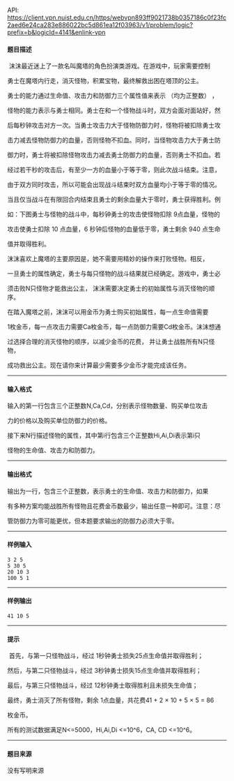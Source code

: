 API: https://client.vpn.nuist.edu.cn/https/webvpn893ff9021738b0357186c0f23fc2aed6e24ca283e886022bc5d861ea12f03963/v1/problem/logic?prefix=b&logicId=4141&enlink-vpn

#### 题目描述

 沫沫最近迷上了一款名叫魔塔的角色扮演类游戏。在游戏中，玩家需要控制

勇士在魔塔内行走，消灭怪物，积累宝物，最终解救出困在塔顶的公主。 

勇士的能力通过生命值、攻击力和防御力三个属性值来表示 （均为正整数） ，

怪物的能力表示与勇士相同。勇士在和一个怪物战斗时，双方会面对面站好，然

后每秒钟攻击对方一次。当勇士攻击力大于怪物防御力时，怪物将被扣除勇士攻

击力减去怪物防御力的血量，否则怪物不扣血。同时，当怪物攻击力大于勇士防

御力时，勇士将被扣除怪物攻击力减去勇士防御力的血量，否则勇士不扣血。若

经过若干秒的攻击后，有至少一方的血量小于等于零，则此次战斗结束。注意，

由于双方同时攻击，所以可能会出现战斗结束时双方血量均小于等于零的情况。

当且仅当战斗在有限回合内结束且勇士的剩余血量大于零时，勇士获得胜利。例

如：下图勇士与怪物的战斗中，每秒钟勇士的攻击使怪物扣除 9点血量，怪物的

攻击使勇士扣除 10 点血量，6 秒钟后怪物的血量低于零，勇士剩余 940 点生命

值并取得胜利。  

沫沫喜欢上魔塔的主要原因是，她不需要用精妙的操作来打败怪物。相反，

一旦勇士的属性确定，勇士与每只怪物的战斗结果就已经确定。游戏中，勇士必

须击败N只怪物才能救出公主， 沫沫需要决定勇士的初始属性与消灭怪物的顺序。  

在踏入魔塔之前，沫沫可以用金币为勇士购买初始属性，每一点生命值需要

1枚金币，每一点攻击力需要Ca枚金币，每一点防御力需要Cd枚金币。沫沫想通

过选择合理的消灭怪物的顺序，以减少金币的花费， 并让勇士战胜所有N只怪物，

成功救出公主。现在请你来计算最少需要多少金币才能完成该任务。 

---

#### 输入格式

输入的第一行包含三个正整数N,Ca,Cd，分别表示怪物数量、购买单位攻击

力的价格以及购买单位防御力的价格。 

接下来N行描述怪物的属性，其中第i行包含三个正整数Hi,Ai,Di表示第i只

怪物的生命值、攻击力和防御力。 

---

#### 输出格式

输出为一行，包含三个正整数，表示勇士的生命值、攻击力和防御力，如果

有多种方案均能战胜所有怪物且花费金币数最少，输出任意一种即可。注意：尽

管防御力为零可能更优，但本题要求输出的防御力必须大于零。 

---

#### 样例输入
```
3 2 5 
5 30 5 
20 10 3 
100 5 1 
```

---

#### 样例输出
```
41 10 5 
```

---

#### 提示

 首先，与第一只怪物战斗，经过 1秒钟勇士损失25点生命值并取得胜利； 

然后，与第二只怪物战斗，经过 3秒钟勇士损失15点生命值并取得胜利； 

最后，与第三只怪物战斗，经过 12秒钟勇士取得胜利且未损失生命值； 

最终，勇士消灭了所有怪物，剩余 1点血量，共花费41 + 2 × 10 + 5 × 5 = 86

枚金币。 

所有的测试数据满足N<=5000，Hi,Ai,Di <=10^6，CA, CD <=10^6。

---

#### 题目来源

没有写明来源